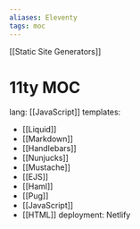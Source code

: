 ```yaml
---
aliases: Eleventy
tags: moc
---
```

[[Static Site Generators]]
# 11ty MOC

lang: [[JavaScript]]
templates:
- [[Liquid]]
- [[Markdown]]
- [[Handlebars]]
- [[Nunjucks]]
- [[Mustache]]
- [[EJS]]
- [[Haml]]
- [[Pug]]
- [[JavaScript]]
- [[HTML]]
deployment: Netlify
